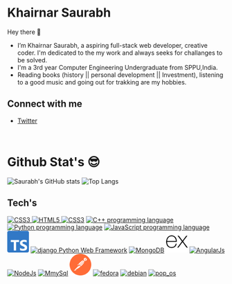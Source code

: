 # Khairnar Saurabh

<!-- <img alt="Saurabh's Github Banner" height=400 width=800 align='center' src='./assets/saurabh.png'> -->


Hey there 👋

- I’m Khairnar Saurabh, a aspiring full-stack web developer, creative coder. I'm dedicated to the my work and always seeks for challanges to be solved.
- I'm a 3rd year Computer Engineering Undergraduate from SPPU,India.
- Reading books (history || personal development || Investment), listening to a good music and going out for trakking are my hobbies.


## Connect with me 
- [Twitter](https://twitter.com/aka__sawy)
<br>

# Github Stat's :sunglasses:
![Saurabh's GitHub stats](https://github-readme-stats.vercel.app/api?username=khairnarsaurabh23&hide=total_stars_earned&theme=cobalt&show_icons=true)
![Top Langs](https://github-readme-stats.vercel.app/api/top-langs/?username=khairnarsaurabh23&layout=compact&theme=cobalt)


## Tech's


<a href='#'>
  <!-- CSS3 logo -->
  <img height="50" alt="CSS3" src="https://upload.wikimedia.org/wikipedia/commons/thumb/d/d5/CSS3_logo_and_wordmark.svg/256px-CSS3_logo_and_wordmark.svg.png">
  <!-- HTML5 logo -->
  <img height="40" alt="HTML5" src="https://upload.wikimedia.org/wikipedia/commons/3/38/HTML5_Badge.svg">
  <!-- bootstrap -->
  <img height="40" alt="CSS3" src="https://upload.wikimedia.org/wikipedia/commons/b/b2/Bootstrap_logo.svg"></a>
<!-- C++ logo -->
<a href="https://devdocs.io/cpp/"><img width="50" alt="C++ programming language" src="https://upload.wikimedia.org/wikipedia/commons/1/18/ISO_C%2B%2B_Logo.svg"></a>
<!-- Python logo -->
<a href="https://docs.python.org"><img width="50" alt="Python programming language" src="https://upload.wikimedia.org/wikipedia/commons/c/c3/Python-logo-notext.svg"></a>
<!-- JS logo -->
<a title="JS" href="https://developer.mozilla.org/en-US/docs/Web/JavaScript"><img width="50" alt="JavaScript programming language" src="https://upload.wikimedia.org/wikipedia/commons/9/99/Unofficial_JavaScript_logo_2.svg"></a>
<!-- Ts logo -->
<a title="TYPESCRIPT" href="https://www.typescriptlang.org/docs/"><img width="50" src="./assets/ts.svg"></a>
<!-- django logo -->
<a title="django" href="http://www.djangoproject.com"><img width="100" alt="django Python Web Framework" src="https://static.djangoproject.com/img/logos/django-logo-positive.svg"></a>
<!-- MongoDB logo -->
<a title="MongoDB" href="https://docs.mongodb.com"><img width="150" alt="MongoDB" src="https://upload.wikimedia.org/wikipedia/commons/9/93/MongoDB_Logo.svg"></a>
<!-- ExpressJs logo -->
<a title="ExpressJs" href="https://expressjs.com/"><img width="50" alt="ExpressJs" src="./assets/ex.svg"></a>
<!-- AngularJs logo -->
<a title="AngularJs" href="https://angular.io/"><img width="50" alt="AngularJs" src="https://upload.wikimedia.org/wikipedia/commons/c/cf/Angular_full_color_logo.svg"></a>
<!-- Nodejs logo -->
<a title="NodeJs" href="https://nodejs.org/"><img width="150" alt="NodeJs" src="https://upload.wikimedia.org/wikipedia/commons/7/7e/Node.js_logo_2015.svg"></a>
<!-- MmySql Logo -->
<a title="MySql" href="https://dev.mysql.com/doc/"><img width="100" alt="MmySql" src="https://www.mysql.com/common/logos/logo-mysql-170x115.png"></a>
<img style="display:inline-block" width="50" alt="postman" style="display:inline" src="./assets/postman.svg">
<a title="fedora linux 33" href="https://getfedora.org/"><img width="60" alt="fedora" src="https://upload.wikimedia.org/wikipedia/commons/b/bd/Fedora-logo.svg"></a>
<a title="debian linux" href="https://www.debian.org/"><img width="60" alt="debian" src="https://upload.wikimedia.org/wikipedia/commons/6/6c/Faenza-distributor-logo-debian.svg"></a>
<a title="pop os" href="https://pop.system76.com/"><img width="60" alt="pop_os" src="https://upload.wikimedia.org/wikipedia/commons/c/c5/Pop_OS-Logo-nobg.svg"></a>





